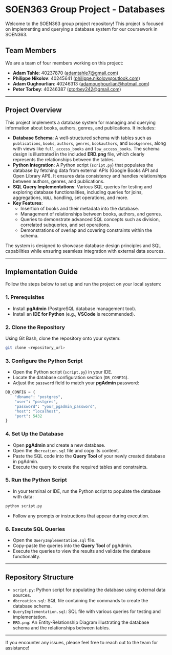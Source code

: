 # SOEN363 Group Project - Databases

Welcome to the SOEN363 group project repository! This project is focused on implementing and querying a database system for our coursework in SOEN363.

## Team Members
We are a team of four members working on this project:

- **Adam Tahle**: 40237870 (adamtahle7@gmail.com)
- **Philippe Nikolov**: 40245641 (philippe.nikolov@outlook.com)
- **Adam Oughourlian**: 40246313 (adamoughourlian@hotmail.com)
- **Peter Torbey**: 40246387 (ptorbey242@gmail.com)

---
## Project Overview
This project implements a database system for managing and querying information about books, authors, genres, and publications. It includes:

- **Database Schema**: A well-structured schema with tables such as `publications`, `books`, `authors`, `genres`, `bookauthors`, and `bookgenres`, along with views like `full_access_books` and `low_access_books`. The schema design is illustrated in the included **ERD.png** file, which clearly represents the relationships between the tables.
- **Python Integration**: A Python script (`script.py`) that populates the database by fetching data from external APIs (Google Books API and Open Library API). It ensures data consistency and handles relationships between authors, genres, and publications.
- **SQL Query Implementations**: Various SQL queries for testing and exploring database functionalities, including queries for joins, aggregations, `NULL` handling, set operations, and more.
- **Key Features**:
  - Insertion of books and their metadata into the database.
  - Management of relationships between books, authors, and genres.
  - Queries to demonstrate advanced SQL concepts such as division, correlated subqueries, and set operations.
  - Demonstrations of overlap and covering constraints within the schema.

The system is designed to showcase database design principles and SQL capabilities while ensuring seamless integration with external data sources.

---
## Implementation Guide
Follow the steps below to set up and run the project on your local system:

### **1. Prerequisites**
- Install **pgAdmin** (PostgreSQL database management tool).
- Install an **IDE for Python** (e.g., **VSCode** is recommended).

### **2. Clone the Repository**
Using Git Bash, clone the repository onto your system:
```bash
git clone <repository_url>
```

### **3. Configure the Python Script**
- Open the Python script (`script.py`) in your IDE.
- Locate the database configuration section (`DB_CONFIG`).
- Adjust the `password` field to match your **pgAdmin** password:
```python
DB_CONFIG = {
    "dbname": "postgres",
    "user": "postgres",
    "password": "your_pgadmin_password",
    "host": "localhost",
    "port": 5432
}
```

### **4. Set Up the Database**
- Open **pgAdmin** and create a new database.
- Open the `dbcreation.sql` file and copy its content.
- Paste the SQL code into the **Query Tool** of your newly created database in pgAdmin.
- Execute the query to create the required tables and constraints.

### **5. Run the Python Script**
- In your terminal or IDE, run the Python script to populate the database with data:
```bash
python script.py
```
- Follow any prompts or instructions that appear during execution.

### **6. Execute SQL Queries**
- Open the `QueryImplementation.sql` file.
- Copy-paste the queries into the **Query Tool** of pgAdmin.
- Execute the queries to view the results and validate the database functionality.

---

## Repository Structure
- `script.py`: Python script for populating the database using external data sources.
- `dbcreation.sql`: SQL file containing the commands to create the database schema.
- `QueryImplementation.sql`: SQL file with various queries for testing and implementation.
- `ERD.png`: An Entity-Relationship Diagram illustrating the database schema and the relationships between tables.

---

If you encounter any issues, please feel free to reach out to the team for assistance!
